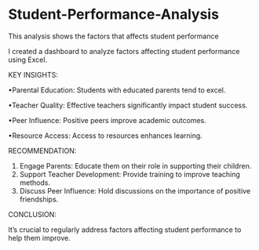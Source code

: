 # Student-Performance-Analysis
This analysis shows the factors that affects student performance

I created a dashboard to analyze factors affecting student performance using Excel.

KEY INSIGHTS:

•Parental Education: Students with educated parents tend to excel.

•Teacher Quality: Effective teachers significantly impact student success.

•Peer Influence: Positive peers improve academic outcomes.

 •Resource Access: Access to resources enhances learning.
 

RECOMMENDATION:

1. Engage Parents: Educate them on their role in supporting their children.
2. Support Teacher Development: Provide training to improve teaching methods.
3. Discuss Peer Influence: Hold discussions on the importance of positive friendships.

CONCLUSION:

It’s crucial to regularly address factors affecting student performance to help them improve.


